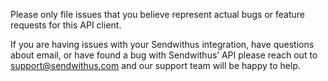 Please only file issues that you believe represent actual bugs or feature requests for this API client.

If you are having issues with your Sendwithus integration, have questions about email, or have found a bug with Sendwithus’ API please reach out to support@sendwithus.com and our support team will be happy to help.